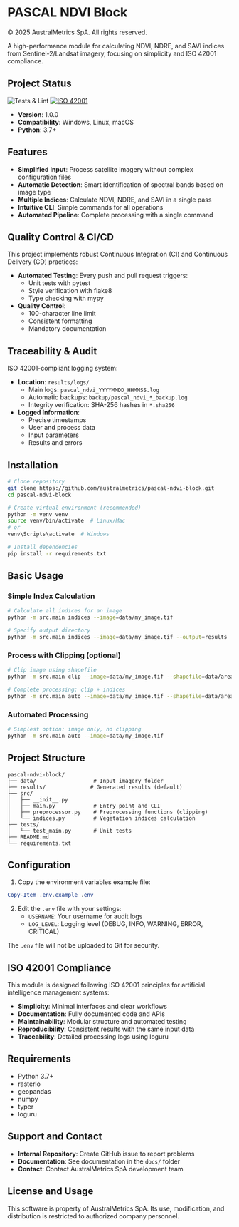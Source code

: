 # PASCAL NDVI Block

© 2025 AustralMetrics SpA. All rights reserved.

A high-performance module for calculating NDVI, NDRE, and SAVI indices from Sentinel-2/Landsat imagery, focusing on simplicity and ISO 42001 compliance.

## Project Status
![Tests & Lint](https://github.com/australmetrics/pascal-ndvi-block/actions/workflows/test.yml/badge.svg)
[![ISO 42001](https://img.shields.io/badge/ISO-42001-blue.svg)](docs/compliance/iso42001_compliance.md)

- **Version**: 1.0.0
- **Compatibility**: Windows, Linux, macOS
- **Python**: 3.7+

## Features

- **Simplified Input**: Process satellite imagery without complex configuration files
- **Automatic Detection**: Smart identification of spectral bands based on image type
- **Multiple Indices**: Calculate NDVI, NDRE, and SAVI in a single pass
- **Intuitive CLI**: Simple commands for all operations
- **Automated Pipeline**: Complete processing with a single command

## Quality Control & CI/CD

This project implements robust Continuous Integration (CI) and Continuous Delivery (CD) practices:

- **Automated Testing**: Every push and pull request triggers:
  - Unit tests with pytest
  - Style verification with flake8
  - Type checking with mypy
- **Quality Control**: 
  - 100-character line limit
  - Consistent formatting
  - Mandatory documentation

## Traceability & Audit

ISO 42001-compliant logging system:

- **Location**: `results/logs/`
  - Main logs: `pascal_ndvi_YYYYMMDD_HHMMSS.log`
  - Automatic backups: `backup/pascal_ndvi_*_backup.log`
  - Integrity verification: SHA-256 hashes in `*.sha256`
- **Logged Information**:
  - Precise timestamps
  - User and process data
  - Input parameters
  - Results and errors

## Installation

```bash
# Clone repository
git clone https://github.com/australmetrics/pascal-ndvi-block.git
cd pascal-ndvi-block

# Create virtual environment (recommended)
python -m venv venv
source venv/bin/activate  # Linux/Mac
# or
venv\Scripts\activate  # Windows

# Install dependencies
pip install -r requirements.txt
```

## Basic Usage

### Simple Index Calculation

```bash
# Calculate all indices for an image
python -m src.main indices --image=data/my_image.tif

# Specify output directory
python -m src.main indices --image=data/my_image.tif --output=results
```

### Process with Clipping (optional)

```bash
# Clip image using shapefile
python -m src.main clip --image=data/my_image.tif --shapefile=data/area.shp

# Complete processing: clip + indices
python -m src.main auto --image=data/my_image.tif --shapefile=data/area.shp
```

### Automated Processing

```bash
# Simplest option: image only, no clipping
python -m src.main auto --image=data/my_image.tif
```

## Project Structure

```
pascal-ndvi-block/
├── data/                  # Input imagery folder
├── results/              # Generated results (default)
├── src/
│   ├── __init__.py
│   ├── main.py            # Entry point and CLI
│   ├── preprocessor.py    # Preprocessing functions (clipping)
│   └── indices.py         # Vegetation indices calculation
├── tests/
│   └── test_main.py       # Unit tests
├── README.md
└── requirements.txt
```

## Configuration

1. Copy the environment variables example file:
```powershell
Copy-Item .env.example .env
```

2. Edit the `.env` file with your settings:
   - `USERNAME`: Your username for audit logs
   - `LOG_LEVEL`: Logging level (DEBUG, INFO, WARNING, ERROR, CRITICAL)

The `.env` file will not be uploaded to Git for security.

## ISO 42001 Compliance

This module is designed following ISO 42001 principles for artificial intelligence management systems:

- **Simplicity**: Minimal interfaces and clear workflows
- **Documentation**: Fully documented code and APIs
- **Maintainability**: Modular structure and automated testing
- **Reproducibility**: Consistent results with the same input data
- **Traceability**: Detailed processing logs using loguru

## Requirements

- Python 3.7+
- rasterio
- geopandas
- numpy
- typer
- loguru

## Support and Contact

- **Internal Repository**: Create GitHub issue to report problems
- **Documentation**: See documentation in the `docs/` folder
- **Contact**: Contact AustralMetrics SpA development team

## License and Usage

This software is property of AustralMetrics SpA. Its use, modification, and distribution is restricted to authorized company personnel.

